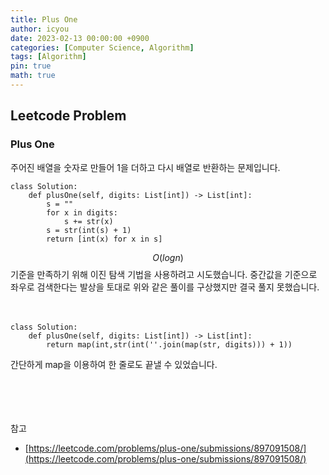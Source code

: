 ```yaml
---
title: Plus One
author: icyou
date: 2023-02-13 00:00:00 +0900
categories: [Computer Science, Algorithm]
tags: [Algorithm]
pin: true
math: true
---
```


## Leetcode Problem

### Plus One
주어진 배열을 숫자로 만들어 1을 더하고 다시 배열로 반환하는 문제입니다.

```
class Solution:
    def plusOne(self, digits: List[int]) -> List[int]:
        s = ""
        for x in digits:
            s += str(x)
        s = str(int(s) + 1)
        return [int(x) for x in s]
```
$$ O(log{n}) $$ 기준을 만족하기 위해 이진 탐색 기법을 사용하려고 시도했습니다. 중간값을 기준으로 좌우로 검색한다는 발상을 토대로 위와 같은 풀이를 구상했지만 결국 풀지 못했습니다.  
<br/><br/>
```
class Solution:
    def plusOne(self, digits: List[int]) -> List[int]:
        return map(int,str(int(''.join(map(str, digits))) + 1))
```
간단하게 map을 이용하여 한 줄로도 끝낼 수 있었습니다.  

<br/><br/><br/><br/>
참고 
- [https://leetcode.com/problems/plus-one/submissions/897091508/](https://leetcode.com/problems/plus-one/submissions/897091508/)
